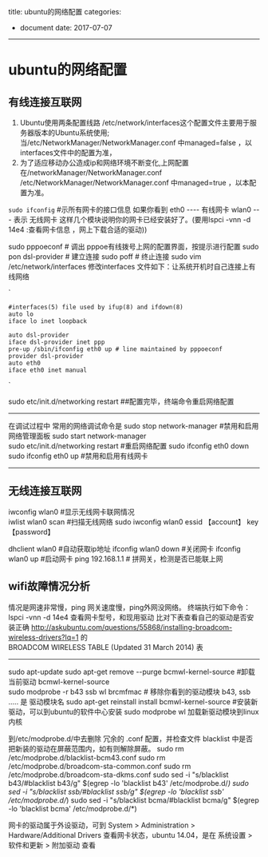 title: ubuntu的网络配置
categories: 
- document
date: 2017-07-07
---
# ubuntu的网络配置
## 有线连接互联网
1. Ubuntu使用两条配置线路   /etc/network/interfaces这个配置文件主要用于服务器版本的Ubuntu系统使用;
 当/etc/NetworkManager/NetworkManager.conf  中managed=false ，以interfaces文件中的配置为准， 
2. 为了适应移动办公造成ip和网络环境不断变化,上网配置在/networkManager/NetworkManager.conf 
/etc/NetworkManager/NetworkManager.conf  中managed=true ，以本配置为准。

`sudo ifconfig` #示所有网卡的接口信息  如果你看到 eth0  ---- 有线网卡 wlan0 --- 表示 无线网卡 这样几个模块说明你的网卡已经安装好了。(要用lspci -vnn -d 14e4 :查看网卡信息 ，网上下载合适的驱动))

sudo pppoeconf   # 调出 pppoe有线拨号上网的配置界面，按提示进行配置
sudo pon dsl-provider    # 建立连接
sudo poff        # 终止连接
sudo vim /etc/network/interfaces 
修改interfaces 文件如下：让系统开机时自己连接上有线网络

`

    #interfaces(5) file used by ifup(8) and ifdown(8)
    auto lo
    iface lo inet loopback

    auto dsl-provider
    iface dsl-provider inet ppp
    pre-up /sbin/ifconfig eth0 up # line maintained by pppoeconf
    provider dsl-provider
    auto eth0
    iface eth0 inet manual
`

sudo etc/init.d/networking restart  ##配置完毕，终端命令重启网络配置

---
在调试过程中 常用的网络调试命令是
sudo stop network-manager   #禁用和启用网络管理面板
sudo start network-manager   
sudo etc/init.d/networking restart   #重启网络配置
sudo ifconfig eth0 down   
sudo ifconfig eth0 up    #禁用和启用有线网卡


---
## 无线连接互联网
iwconfig  wlan0   #显示无线网卡联网情况  
iwlist wlan0 scan    #扫描无线网络
sudo iwconfig wlan0 essid 【account】  key  【password】

dhclient wlan0   #自动获取ip地址
ifconfig wlan0 down  #关闭网卡
ifconfig wlan0 up    #启动网卡
ping  192.168.1.1  # 拼网关，检测是否已能联上网


## wifi故障情况分析
情况是网速非常慢，ping 网关速度慢，ping外网没网络。
终端执行如下命令：
lspci -vnn -d 14e4  查看网卡型号，和现用驱动
比对下表查看自己的驱动是否安装正确
http://askubuntu.com/questions/55868/installing-broadcom-wireless-drivers?lq=1 的      
BROADCOM WIRELESS TABLE (Updated 31 March 2014) 表

---
sudo apt-update 
sudo apt-get remove --purge bcmwl-kernel-source   #卸载当前驱动 bcmwl-kernel-source  
sudo modprobe -r b43 ssb wl brcmfmac  # 移除你看到的驱动模块 b43, ssb ..... 是 驱动模块名
sudo apt-get reinstall install bcmwl-kernel-source     #安装新驱动，可以到ubuntu的软件中心安装
sudo modprobe wl 加载新驱动模块到linux内核

到/etc/modprobe.d/中去删除 冗余的 .conf 配置，并检查文件 blacklist 中是否把新装的驱动在屏蔽范围内，如有则解除屏蔽。
sudo rm /etc/modprobe.d/blacklist-bcm43.conf 
sudo rm /etc/modprobe.d/broadcom-sta-common.conf 
sudo rm /etc/modprobe.d/broadcom-sta-dkms.conf
 sudo sed -i "s/blacklist b43/#blacklist b43/g" $(egrep -lo 'blacklist b43' /etc/modprobe.d/*) 
sudo sed -i "s/blacklist ssb/#blacklist ssb/g" $(egrep -lo 'blacklist ssb' /etc/modprobe.d/*) 
sudo sed -i "s/blacklist bcma/#blacklist bcma/g" $(egrep -lo 'blacklist bcma' /etc/modprobe.d/*)

网卡的驱动属于外设驱动，可到 System > Administration > Hardware/Additional Drivers
查看网卡状态，ubuntu 14.04，是在  系统设置 > 软件和更新 > 附加驱动 查看

